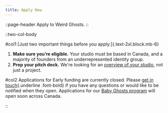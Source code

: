 ```yaml
---
title: Apply Now
---
```


::page-header
Apply to Weird Ghosts.
::

::two-col-body

#col1
[Just two important things before you apply:]{.text-2xl.block.mb-6}

1. **Make sure you&#8217;re eligible.** Your studio must be based in Canada, and a majority of founders from an underrepresented identity group.
2. **Prep your pitch deck.** We're looking for an [overview of your studio](/faq#what-should-i-include-in-my-pitch-deck), not just a project.

#col2
Applications for Early funding are currently closed. Please [get in touch](mailto:hello@weirdghosts.ca){.underline .font-bold} if you have any questions or would like to be notified when they open. Applications for our [Baby Ghosts program](/baby-ghosts) will open soon across Canada.

<!-- :apply-now-button -->

::
